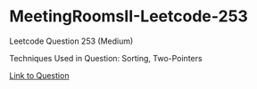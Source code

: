 # MeetingRoomsII-Leetcode-253

Leetcode Question 253 (Medium)

Techniques Used in Question:
Sorting, Two-Pointers

[Link to Question](https://leetcode.com/problems/meeting-rooms-ii/)
